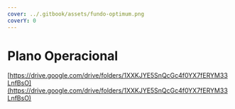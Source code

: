 ```yaml
---
cover: ../.gitbook/assets/fundo-optimum.png
coverY: 0
---
```


# Plano Operacional

[https://drive.google.com/drive/folders/1XXKJYE5SnQcGc4f0YX7fERYM33LnfBsO](https://drive.google.com/drive/folders/1XXKJYE5SnQcGc4f0YX7fERYM33LnfBsO)
